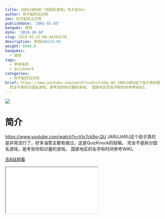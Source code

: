 ```yaml
---
title: JARUJARU的「拆国名游戏」东大生Ver.
author: 伤不起的见光死
zmz: 伤不起的见光死
publishdate: '2001-01-03'
bangumi: 其他
date: '2019-10-10'
slug: 2019-02-22-NA-44364176
description: 其他&#8226;NA
weight: 8990.0
bangumis:
  - 其他
tags:
  - 伊泽拓司
  - quizknock
categories:
  - 伤不起的见光死
brief: https://www.youtube.com/watch?v=Vtx7ck9q-QU JARUJARU这个段子真的是非常流行了，好多油管主都有做过，这是QuizKnock的投稿。
  完全不是拆分国名游戏，是考验你知识量的游戏。 国家地区的名字和时间参考WIKI。
---
```

![](https://raw.githubusercontent.com/tcgriffith/owaraisite/master/static/tmpimg/020db40be7e594e73c06f4e78f5981e8a5227ac6.jpg.480.jpg)
# 简介  
https://www.youtube.com/watch?v=Vtx7ck9q-QU
JARUJARU这个段子真的是非常流行了，好多油管主都有做过，这是QuizKnock的投稿。
完全不是拆分国名游戏，是考验你知识量的游戏。
国家地区的名字和时间参考WIKI。  

[去B站观看](https://www.bilibili.com/video/av44364176/)
<div class ="resp-container"><iframe class="testiframe" src="//player.bilibili.com/player.html?aid=44364176"", scrolling="no", allowfullscreen="true" > </iframe></div> 

